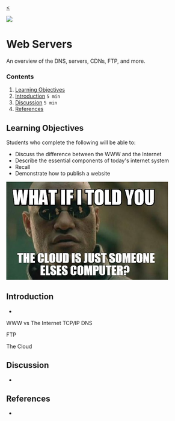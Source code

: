 
[<](README.md)

<img width="300" src="assets/img/banner-web-servers.png">

# Web Servers

An overview of the DNS, servers, CDNs, FTP, and more.

### Contents

1. [Learning Objectives](#learning-objectives)
1. [Introduction](#introduction) `5 min`
1. [Discussion](#discussion) `5 min`
1. [References](#references)

## Learning Objectives

Students who complete the following will be able to:

- Discuss the difference between the WWW and the Internet
- Describe the essential components of today's internet system
- Recall
- Demonstrate how to publish a website


![cloud meme](assets/img/cloud-meme.png)


## Introduction

-



WWW vs The Internet
TCP/IP
DNS

FTP


The Cloud





## Discussion

-

## References

-

